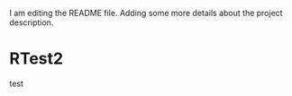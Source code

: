 I am editing the README file. Adding some more details about the project description.


# RTest2
test
